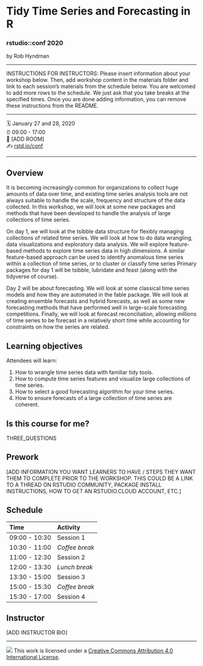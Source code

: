 Tidy Time Series and Forecasting in R
================

### rstudio::conf 2020

by Rob Hyndman

-----

INSTRUCTIONS FOR INSTRUCTORS: Please insert information about your
workshop below. Then, add workshop content in the materials folder and
link to each session’s materials from the schedule below. You are
welcomed to add more rows to the schedule. We just ask that you take
breaks at the specified times. Once you are done adding information, you
can remove these instructions from the README.

-----

:spiral_calendar: January 27 and 28, 2020  
:alarm_clock:     09:00 - 17:00  
:hotel:           \[ADD ROOM\]  
:writing_hand:    [rstd.io/conf](http://rstd.io/conf)

-----

## Overview

It is becoming increasingly common for organizations to collect huge amounts of data over time, and existing time series analysis tools are not always suitable to handle the scale, frequency and structure of the data collected. In this workshop, we will look at some new packages and methods that have been developed to handle the analysis of large collections of time series. 

On day 1, we will look at the tsibble data structure for flexibly managing collections of related time series. We will look at how to do data wrangling, data visualizations and exploratory data analysis. We will explore feature-based methods to explore time series data in high dimensions. A similar feature-based approach can be used to identify anomalous time series within a collection of time series, or to cluster or classify time series Primary packages for day 1 will be tsibble, lubridate and feast (along with the tidyverse of course). 

Day 2 will be about forecasting. We will look at some classical time series models and how they are automated in the fable package. We will look at creating ensemble forecasts and hybrid forecasts, as well as some new forecasting methods that have performed well in large-scale forecasting competitions. Finally, we will look at forecast reconciliation, allowing millions of time series to be forecast in a relatively short time while accounting for constraints on how the series are related.

## Learning objectives

Attendees will learn:

1. How to wrangle time series data with familiar tidy tools. 
2. How to compute time series features and visualize large collections of time series. 
3. How to select a good forecasting algorithm for your time series. 
4. How to ensure forecasts of a large collection of time series are coherent.

## Is this course for me?

THREE_QUESTIONS

## Prework

\[ADD INFORMATION YOU WANT LEARNERS TO HAVE / STEPS THEY WANT THEM TO
COMPLETE PRIOR TO THE WORKSHOP. THIS COULD BE A LINK TO A THREAD ON
RSTUDIO COMMUNITY, PACKAGE INSTALL INSTRUCTIONS, HOW TO GET AN
RSTUDIO.CLOUD ACCOUNT, ETC.\]

## Schedule

| Time          | Activity         |
| :------------ | :--------------- |
| 09:00 - 10:30 | Session 1        |
| 10:30 - 11:00 | *Coffee break*   |
| 11:00 - 12:30 | Session 2        |
| 12:00 - 13:30 | *Lunch break*    |
| 13:30 - 15:00 | Session 3        |
| 15:00 - 15:30 | *Coffee break*   |
| 15:30 - 17:00 | Session 4        |

## Instructor

\[ADD INSTRUCTOR BIO\]

-----

![](https://i.creativecommons.org/l/by/4.0/88x31.png) This work is
licensed under a [Creative Commons Attribution 4.0 International
License](https://creativecommons.org/licenses/by/4.0/).
